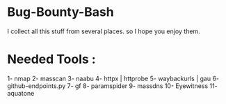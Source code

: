 # Bug-Bounty-Bash
I collect all this stuff from several places. so I hope you enjoy them.
# Needed Tools :
1- nmap 
2- masscan
3- naabu
4- httpx | httprobe
5- waybackurls | gau
6- github-endpoints.py
7- gf
8- paramspider
9- massdns
10- Eyewitness
11- aquatone
